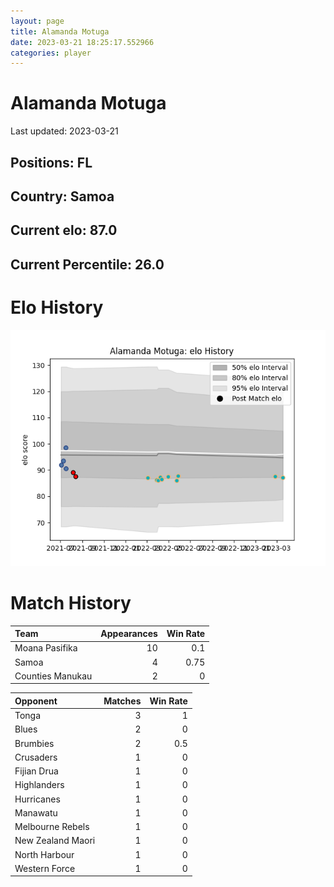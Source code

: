 ```yaml
---  
layout: page  
title: Alamanda Motuga  
date: 2023-03-21 18:25:17.552966  
categories: player  
---
```

# Alamanda Motuga


Last updated: 2023-03-21
## Positions: FL

## Country: Samoa

## Current elo: 87.0

## Current Percentile: 26.0

# Elo History


![elo history](history_AlamandaMotuga.png)
# Match History


| Team             |   Appearances |   Win Rate |
|:-----------------|--------------:|-----------:|
| Moana Pasifika   |            10 |       0.1  |
| Samoa            |             4 |       0.75 |
| Counties Manukau |             2 |       0    |

| Opponent          |   Matches |   Win Rate |
|:------------------|----------:|-----------:|
| Tonga             |         3 |        1   |
| Blues             |         2 |        0   |
| Brumbies          |         2 |        0.5 |
| Crusaders         |         1 |        0   |
| Fijian Drua       |         1 |        0   |
| Highlanders       |         1 |        0   |
| Hurricanes        |         1 |        0   |
| Manawatu          |         1 |        0   |
| Melbourne Rebels  |         1 |        0   |
| New Zealand Maori |         1 |        0   |
| North Harbour     |         1 |        0   |
| Western Force     |         1 |        0   |